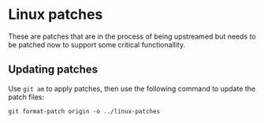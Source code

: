 # Linux patches

These are patches that are in the process of being upstreamed but needs to
be patched now to support some critical functionallity.

## Updating patches

Use `git am` to apply patches, then use the following command to update
the patch files:

```
git format-patch origin -o ../linux-patches
```
